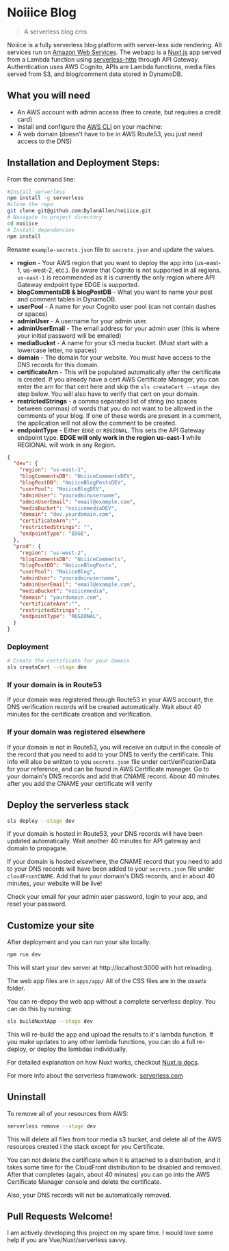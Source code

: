 # Noiiice Blog

> A serverless blog cms.

Noiiice is a fully serverless blog platform with server-less side rendering. All services run on [Amazon Web Services](https://aws.amazon.com/). The webapp is a [Nuxt.js](https://nuxtjs.org) app served from a Lambda function using [serverless-http](https://github.com/dougmoscrop/serverless-http) through API Gateway. Authentication uses AWS Cognito, APIs are Lambda functions, media files served from S3, and blog/comment data stored in DynamoDB.

## What you will need
- An AWS account with admin access (free to create, but requires a credit card)
- Install and configure the [AWS CLI](https://docs.aws.amazon.com/polly/latest/dg/setup-aws-cli.html) on your machine:
- A web domain (doesn't have to be in AWS Route53, you just need access to the DNS)

## Installation and Deployment Steps:

From the command line:

``` bash
#Install serverless
npm install -g serverless
#clone the repo
git clone git@github.com:DylanAllen/noiiice.git
# Navigate to project directory
cd noiiice
# Install dependencies
npm install
```

Rename `example-secrets.json` file to `secrets.json` and update the values.

- **region** - Your AWS region that you want to deploy the app into (us-east-1, us-west-2, etc.). Be aware that Cognito is not supported in all regions. `us-east-1` is recommended as it is currently the only region where API Gateway endpoint type EDGE is supported.
- **blogCommentsDB & blogPostDB** - What you want to name your post and comment tables in DynamoDB.
- **userPool** - A name for your Cognito user pool (can not contain dashes or spaces)
- **adminUser** - A username for your admin user.
- **adminUserEmail** - The email address for your admin user (this is where your initial password will be emailed)
- **mediaBucket** - A name for your s3 media bucket. (Must start with a lowercase letter, no spaces)
- **domain** - The domain for your website. You must have access to the DNS records for this domain.
- **certificateArn** - This will be populated automatically after the certificate is created. If you already have a cert AWS Certificate Manager, you can enter the arn for that cert here and skip the `sls createCert --stage dev` step below. You will also have to verify that cert on your domain.
- **restrictedStrings** - a comma separated list of string (no spaces between commas) of words that you do not want to be allowed in the comments of your blog. If one of these words are present in a comment, the application will not allow the comment to be created.
- **endpointType** - Either `EDGE` or `REGIONAL`. This sets the API Gateway endpoint type. **EDGE will only work in the region us-east-1** while REGIONAL will work in any Region.


``` JSON
{
  "dev": {
    "region": "us-east-1",
    "blogCommentsDB": "NoiiceCommentsDEV",
    "blogPostDB": "NoiiceBlogPostsDEV",
    "userPool": "NoiiceBlogDEV",
    "adminUser": "youradminusername",
    "adminUserEmail": "email@example.com",
    "mediaBucket": "noiicemediaDEV",
    "domain": "dev.yourdomain.com",
    "certificateArn":"",
    "restrictedStrings": "",
    "endpointType": "EDGE",
  },
  "prod": {
    "region": "us-west-2",
    "blogCommentsDB": "NoiiceComments",
    "blogPostDB": "NoiiceBlogPosts",
    "userPool": "NoiiceBlog",
    "adminUser": "youradminusername",
    "adminUserEmail": "email@example.com",
    "mediaBucket": "noiicemedia",
    "domain": "yourdomain.com",
    "certificateArn":"",
    "restrictedStrings": "",
    "endpointType": "REGIONAL",
  }
}
```

### Deployment

``` bash
# Create the certificate for your domain
sls createCert --stage dev
```

### If your domain is in Route53

If your domain was registered through Route53 in your AWS account, the DNS verification records will be created automatically.  Wait about 40 minutes for the certificate creation and verification.

### If your domain was registered elsewhere

If your domain is not in Route53, you will receive an output in the console of the record that you need to add to your DNS to verify the certificate. This info will also be written to you `secrets.json` file under certVerificationData for your reference, and can be found in AWS Certificate manager. Go to your domain's DNS records and add that CNAME record. About 40 minutes after you add the CNAME your certificate will verify

## Deploy the serverless stack
```bash
sls deploy --stage dev
```

If your domain is hosted in Route53, your DNS records will have been updated automatically. Wait another 40 minutes for API gateway and domain to propagate.

If your domain is hosted elsewhere, the CNAME record that you need to add to your DNS records will have been added to your `secrets.json` file under `cloudFrontCNAME`. Add that to your domain's DNS records, and in about 40 minutes, your website will be live!

Check your email for your admin user password, login to your app, and reset your password.

## Customize your site

After deployment and you can run your site locally:

```bash
npm run dev
```

This will start your dev server at http://localhost:3000 with hot reloading.

The web app files are in `apps/app/` All of the CSS files are in the *assets* folder.

You can re-depoy the web app without a complete serverless deploy. You can do this by running:

```bash
sls buildNuxtApp --stage dev
```

This will re-build the app and upload the results to it's lambda function. If you make updates to any other lambda functions, you can do a full re-deploy, or deploy the lambdas individually.

For detailed explanation on how Nuxt works, checkout [Nuxt.js docs](https://nuxtjs.org).

For more info about the serverless framework: [serverless.com](https://serverless.com)

## Uninstall

To remove all of your resources from AWS:

```bash
serverless remove --stage dev
```
This will delete all files from tour media s3 bucket, and delete all of the AWS resources created i the stack except for you Certificate.

You can not delete the certificate when it is attached to a distribution, and it takes some time for the CloudFront distribution to be disabled and removed. After that completes (again, about 40 minutes) you can go into the AWS Certificate Manager console and delete the certificate.

Also, your DNS records will not be automatically removed.

## Pull Requests Welcome!

I am actively developing this project on my spare time. I would love some help if you are Vue/Nuxt/serverless savvy.
